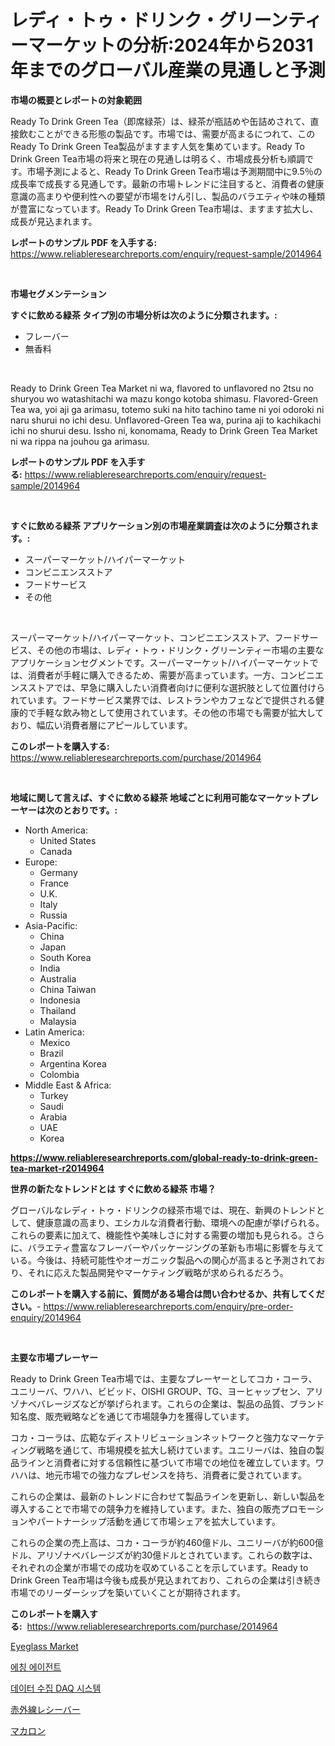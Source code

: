 <p><h1>レディ・トゥ・ドリンク・グリーンティーマーケットの分析:2024年から2031年までのグローバル産業の見通しと予測</h1></p><p><strong>市場の概要とレポートの対象範囲</strong></p>
<p><p>Ready To Drink Green Tea（即席緑茶）は、緑茶が瓶詰めや缶詰めされて、直接飲むことができる形態の製品です。市場では、需要が高まるにつれて、このReady To Drink Green Tea製品がますます人気を集めています。Ready To Drink Green Tea市場の将来と現在の見通しは明るく、市場成長分析も順調です。市場予測によると、Ready To Drink Green Tea市場は予測期間中に9.5％の成長率で成長する見通しです。最新の市場トレンドに注目すると、消費者の健康意識の高まりや便利性への要望が市場をけん引し、製品のバラエティや味の種類が豊富になっています。Ready To Drink Green Tea市場は、ますます拡大し、成長が見込まれます。</p></p>
<p><strong>レポートのサンプル PDF を入手する:</strong> <a href="https://www.reliableresearchreports.com/enquiry/request-sample/2014964">https://www.reliableresearchreports.com/enquiry/request-sample/2014964</a></p>
<p>&nbsp;</p>
<p><strong>市場セグメンテーション</strong></p>
<p><strong>すぐに飲める緑茶 タイプ別の市場分析は次のように分類されます。:</strong></p>
<p><ul><li>フレーバー</li><li>無香料</li></ul></p>
<p>&nbsp;</p>
<p><p>Ready to Drink Green Tea Market ni wa, flavored to unflavored no 2tsu no shuryou wo watashitachi wa mazu kongo kotoba shimasu. Flavored-Green Tea wa, yoi aji ga arimasu, totemo suki na hito tachino tame ni yoi odoroki ni naru shurui no ichi desu. Unflavored-Green Tea wa, purina aji to kachikachi ichi no shurui desu. Issho ni, konomama, Ready to Drink Green Tea Market ni wa rippa na jouhou ga arimasu.</p></p>
<p><strong>レポートのサンプル PDF を入手する:</strong>&nbsp;<a href="https://www.reliableresearchreports.com/enquiry/request-sample/2014964">https://www.reliableresearchreports.com/enquiry/request-sample/2014964</a></p>
<p>&nbsp;</p>
<p><strong> すぐに飲める緑茶 アプリケーション別の市場産業調査は次のように分類されます。:</strong></p>
<p><ul><li>スーパーマーケット/ハイパーマーケット</li><li>コンビニエンスストア</li><li>フードサービス</li><li>その他</li></ul></p>
<p>&nbsp;</p>
<p><p>スーパーマーケット/ハイパーマーケット、コンビニエンスストア、フードサービス、その他の市場は、レディ・トゥ・ドリンク・グリーンティー市場の主要なアプリケーションセグメントです。スーパーマーケット/ハイパーマーケットでは、消費者が手軽に購入できるため、需要が高まっています。一方、コンビニエンスストアでは、早急に購入したい消費者向けに便利な選択肢として位置付けられています。フードサービス業界では、レストランやカフェなどで提供される健康的で手軽な飲み物として使用されています。その他の市場でも需要が拡大しており、幅広い消費者層にアピールしています。</p></p>
<p><strong>このレポートを購入する:</strong>&nbsp; <a href="https://www.reliableresearchreports.com/purchase/2014964">https://www.reliableresearchreports.com/purchase/2014964</a></p>
<p>&nbsp;</p>
<p><strong>地域に関して言えば、すぐに飲める緑茶 地域ごとに利用可能なマーケットプレーヤーは次のとおりです。:</strong></p>
<p><ul>
    <li>
        North America:
        <ul>
            <li>United States</li>
            <li>Canada</li>
        </ul>
    </li>
    <li>
        Europe:
        <ul>
            <li>Germany</li>
            <li>France</li>
            <li>U.K.</li>
            <li>Italy</li>
            <li>Russia</li>
        </ul>
    </li>
    <li>
        Asia-Pacific:
        <ul>
            <li>China</li>
            <li>Japan</li>
            <li>South Korea</li>
            <li>India</li>
            <li>Australia</li>
            <li>China Taiwan</li>
            <li>Indonesia</li>
            <li>Thailand</li>
            <li>Malaysia</li>
        </ul>
    </li>
    <li>
        Latin America:
        <ul>
            <li>Mexico</li>
            <li>Brazil</li>
            <li>Argentina Korea</li>
            <li>Colombia</li>
        </ul>
    </li>
    <li>
        Middle East & Africa:
        <ul>
            <li>Turkey</li>
            <li>Saudi</li>
            <li>Arabia</li>
            <li>UAE</li>
            <li>Korea</li>
        </ul>
    </li>
    </ul></p>
<p><strong><a href="https://www.reliableresearchreports.com/global-ready-to-drink-green-tea-market-r2014964">https://www.reliableresearchreports.com/global-ready-to-drink-green-tea-market-r2014964</a></strong>&nbsp;</p>
<p><strong>世界の新たなトレンドとは すぐに飲める緑茶 市場？</strong></p>
<p><p>グローバルなレディ・トゥ・ドリンクの緑茶市場では、現在、新興のトレンドとして、健康意識の高まり、エシカルな消費者行動、環境への配慮が挙げられる。これらの要素に加えて、機能性や美味しさに対する需要の増加も見られる。さらに、バラエティ豊富なフレーバーやパッケージングの革新も市場に影響を与えている。今後は、持続可能性やオーガニック製品への関心が高まると予測されており、それに応えた製品開発やマーケティング戦略が求められるだろう。</p></p>
<p><strong>このレポートを購入する前に、質問がある場合は問い合わせるか、共有してください。</strong>- <a href="https://www.reliableresearchreports.com/enquiry/pre-order-enquiry/2014964">https://www.reliableresearchreports.com/enquiry/pre-order-enquiry/2014964</a></p>
<p>&nbsp;</p>
<p><strong>主要な市場プレーヤー</strong></p>
<p><p>Ready to Drink Green Tea市場では、主要なプレーヤーとしてコカ・コーラ、ユニリーバ、ワハハ、ビビッド、OISHI GROUP、TG、ヨーヒャップセン、アリゾナベバレージズなどが挙げられます。これらの企業は、製品の品質、ブランド知名度、販売戦略などを通じて市場競争力を獲得しています。</p><p>コカ・コーラは、広範なディストリビューションネットワークと強力なマーケティング戦略を通じて、市場規模を拡大し続けています。ユニリーバは、独自の製品ラインと消費者に対する信頼性に基づいて市場での地位を確立しています。ワハハは、地元市場での強力なプレゼンスを持ち、消費者に愛されています。</p><p>これらの企業は、最新のトレンドに合わせて製品ラインを更新し、新しい製品を導入することで市場での競争力を維持しています。また、独自の販売プロモーションやパートナーシップ活動を通じて市場シェアを拡大しています。</p><p>これらの企業の売上高は、コカ・コーラが約460億ドル、ユニリーバが約600億ドル、アリゾナベバレージズが約30億ドルとされています。これらの数字は、それぞれの企業が市場での成功を収めていることを示しています。Ready to Drink Green Tea市場は今後も成長が見込まれており、これらの企業は引き続き市場でのリーダーシップを築いていくことが期待されます。</p></p>
<p><strong>このレポートを購入する:</strong>&nbsp;&nbsp;<a href="https://www.reliableresearchreports.com/purchase/2014964">https://www.reliableresearchreports.com/purchase/2014964</a></p>
<p><p><a href="https://www.linkedin.com/pulse/eyeglass-market-report-reveals-latest-trends-growth-opportunities-qnabf?trackingId=IHFVVEfgifKwglP7oGkWPw%3D%3D">Eyeglass Market</a></p><p><a href="https://medium.com/@carmellalang1/%EC%97%90%EC%B9%AD%EC%A0%9C-%EC%8B%9C%EC%9E%A5-%EB%B6%84%EC%84%9D-%EA%B8%80%EB%A1%9C%EB%B2%8C-%EC%82%B0%EC%97%85-%EC%A0%84%EB%A7%9D-%EB%B0%8F-%EC%98%88%EC%B8%A1-2024%EB%85%84%EB%B6%80%ED%84%B0-2031%EB%85%84-df02cac0f6cd">에칭 에이전트</a></p><p><a href="https://medium.com/@willislebsack/%EB%8D%B0%EC%9D%B4%ED%84%B0-%ED%9A%8D%EB%93%9D-daq-%EC%8B%9C%EC%8A%A4%ED%85%9C-%EC%8B%9C%EC%9E%A5-%EC%84%B1%EA%B3%B5%EC%A0%81%EC%9D%B8-%EB%B9%84%EC%A6%88%EB%8B%88%EC%8A%A4-%EC%A0%84%EB%9E%B5%EC%9D%98-%ED%95%B5%EC%8B%AC-2031%EB%85%84%EA%B9%8C%EC%A7%80-%EC%98%88%EC%B8%A1-34dc8fcf4ac2">데이터 수집 DAQ 시스템</a></p><p><a href="https://medium.com/@demarcuskuhlman/%E8%B5%A4%E5%A4%96%E7%B7%9A%E5%8F%97%E4%BF%A1%E6%A9%9F%E5%B8%82%E5%A0%B4%E3%83%A1%E3%83%88%E3%83%AA%E3%82%AF%E3%82%B9%E3%81%AE%E8%A7%A3%E8%AA%AD-%E5%B8%82%E5%A0%B4%E3%82%B7%E3%82%A7%E3%82%A2-%E3%83%88%E3%83%AC%E3%83%B3%E3%83%89-%E6%88%90%E9%95%B7%E3%83%91%E3%82%BF%E3%83%BC%E3%83%B3-12eaedf82481">赤外線レシーバー</a></p><p><a href="https://github.com/schmahlson/Market-Research-Report-List-1/blob/main/605514955789.md">マカロン</a></p></p>